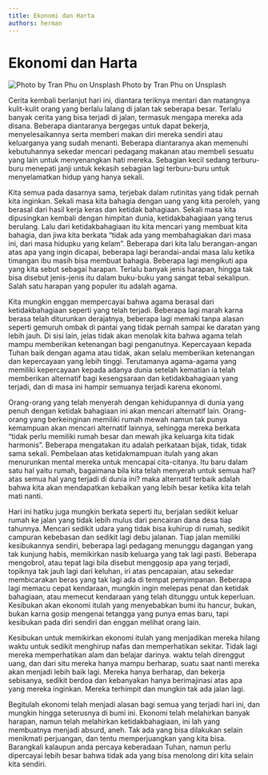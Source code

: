 ```yaml
---
title: Ekonomi dan Harta
authors: herman
---
```



# Ekonomi dan Harta
![Photo by Tran Phu on Unsplash](https://miro.medium.com/v2/resize:fit:720/0*3V0nK1GsqNOY2PeD)
Photo by Tran Phu on Unsplash

Cerita kembali berlanjut hari ini, diantara teriknya mentari dan matangnya kulit-kulit orang yang berlalu lalang di jalan tak seberapa besar. Terlalu banyak cerita yang bisa terjadi di jalan, termasuk mengapa mereka ada disana. Beberapa diantaranya bergegas untuk dapat bekerja, menyelesaikannya serta memberi makan diri mereka sendiri atau keluarganya yang sudah menanti. Beberapa diantaranya akan memenuhi kebutuhannya sekedar mencari pedagang makanan atau membeli sesuatu yang lain untuk menyenangkan hati mereka. Sebagian kecil sedang terburu-buru menepati janji untuk kekasih sebagian lagi terburu-buru untuk menyelamatkan hidup yang hanya sekali.

Kita semua pada dasarnya sama, terjebak dalam rutinitas yang tidak pernah kita inginkan. Sekali masa kita bahagia dengan uang yang kita peroleh, yang berasal dari hasil kerja keras dan ketidak bahagiaan. Sekali masa kita dipusingkan kembali dengan himpitan dunia, ketidakbahagiaan yang terus berulang. Lalu dari ketidakbahagiaan itu kita mencari yang membuat kita bahagia, dan jiwa kita berkata “tidak ada yang membahagiakan dari masa ini, dari masa hidupku yang kelam”. Beberapa dari kita lalu berangan-angan atas apa yang ingin dicapai, beberapa lagi berandai-andai masa lalu ketika timangan ibu masih bisa membuat bahagia. Beberapa lagi mengikuti apa yang kita sebut sebagai harapan. Terlalu banyak jenis harapan, hingga tak bisa disebut jenis-jenis itu dalam buku-buku yang sangat tebal sekalipun. Salah satu harapan yang populer itu adalah agama.

Kita mungkin enggan mempercayai bahwa agama berasal dari ketidakbahagiaan seperti yang telah terjadi. Beberapa lagi marah karna berasa telah diturunkan derajatnya, beberapa lagi memaki tanpa alasan seperti gemuruh ombak di pantai yang tidak pernah sampai ke daratan yang lebih jauh. Di sisi lain, jelas tidak akan menolak kita bahwa agama telah mampu memberikan ketenangan bagi penganutnya. Kepercayaan kepada Tuhan baik dengan agama atau tidak, akan selalu memberikan ketenangan dan kepercayaan yang lebih tinggi. Terutamanya agama-agama yang memiliki kepercayaan kepada adanya dunia setelah kematian ia telah memberikan alternatif bagi kesengsaraan dan ketidakbahagiaan yang terjadi, dan di masa ini hampir semuanya terjadi karena ekonomi.

Orang-orang yang telah menyerah dengan kehidupannya di dunia yang penuh dengan ketidak bahagiaan ini akan mencari alternatif lain. Orang-orang yang berkeinginan memiliki rumah mewah namun tak punya kemampuan akan mencari alternatif lainnya, sehingga mereka berkata “tidak perlu memiliki rumah besar dan mewah jika keluarga kita tidak harmonis”. Beberapa mengatakan itu adalah perkataan bijak, tidak, tidak sama sekali. Pembelaan atas ketidakmampuan itulah yang akan menurunkan mental mereka untuk mencapai cita-citanya. Itu baru dalam satu hal yaitu rumah, bagaimana bila kita telah menyerah untuk semua hal?atas semua hal yang terjadi di dunia ini? maka alternatif terbaik adalah bahwa kita akan mendapatkan kebaikan yang lebih besar ketika kita telah mati nanti.

Hari ini hatiku juga mungkin berkata seperti itu, berjalan sedikit keluar rumah ke jalan yang tidak lebih mulus dari pencairan dana desa tiap tahunnya. Mencari sedikit udara yang tidak bisa kuhirup di rumah, sedikit campuran kebebasan dan sedikit lagi debu jalanan. Tiap jalan memiliki kesibukannya sendiri, beberapa lagi pedagang menunggu dagangan yang tak kunjung habis, memikirkan nasib keluarga yang tak lagi pasti. Beberapa mengobrol, atau tepat lagi bila disebut menggosip apa yang terjadi, topiknya tak jauh lagi dari keluhan, iri atas pencapaian, atau sekedar membicarakan beras yang tak lagi ada di tempat penyimpanan. Beberapa lagi memacu cepat kendaraan, mungkin ingin melepas penat dan ketidak bahagiaan, atau memecut kendaraan yang telah ditunggu untuk keperluan. Kesibukan akan ekonomi itulah yang menyebabkan bumi itu hancur, bukan, bukan karna gosip mengenai tetangga yang punya emas baru, tapi kesibukan pada diri sendiri dan enggan melihat orang lain.

Kesibukan untuk memikirkan ekonomi itulah yang menjadikan mereka hilang waktu untuk sedikit menghirup nafas dan memperhatikan sekitar. Tidak lagi mereka memperhatikan alam dan belajar darinya. waktu telah direnggut uang, dan dari situ mereka hanya mampu berharap, suatu saat nanti mereka akan menjadi lebih baik lagi. Mereka hanya berharap, dan bekerja sebisanya, sedikit berdoa dan kebanyakan hanya berimajinasi atas apa yang mereka inginkan. Mereka terhimpit dan mungkin tak ada jalan lagi.

Begitulah ekonomi telah menjadi alasan bagi semua yang terjadi hari ini, dan mungkin hingga seterusnya di bumi ini. Ekonomi telah melahirkan banyak harapan, namun telah melahirkan ketidakbahagiaan, ini lah yang membuatnya menjadi absurd, aneh. Tak ada yang bisa dilakukan selain menikmati perjuangan, dan tentu memperjuangkan yang kita bisa. Barangkali kalaupun anda percaya keberadaan Tuhan, namun perlu dipercayai lebih besar bahwa tidak ada yang bisa menolong diri kita selain kita sendiri.